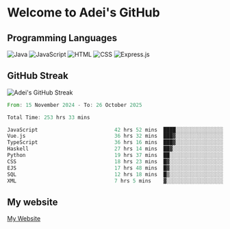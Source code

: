 # Welcome to Adei's GitHub

## Programming Languages
![Java](https://img.shields.io/badge/Java-007396?style=flat-square&logo=java&logoColor=white)
![JavaScript](https://img.shields.io/badge/JavaScript-F7DF1E?style=flat-square&logo=javascript&logoColor=black)
![HTML](https://img.shields.io/badge/HTML-E34F26?style=flat-square&logo=html5&logoColor=white)
![CSS](https://img.shields.io/badge/CSS-1572B6?style=flat-square&logo=css3&logoColor=white)
![Express.js](https://img.shields.io/badge/Express.js-000000?style=flat-square&logo=express&logoColor=white)


## GitHub Streak
![Adei's GitHub Streak](https://github-readme-streak-stats.herokuapp.com/?user=AdeiTamayo&hide_border=true)

<!--START_SECTION:waka-->

```rust
From: 15 November 2024 - To: 26 October 2025

Total Time: 253 hrs 33 mins

JavaScript                         42 hrs 52 mins  ████░░░░░░░░░░░░░░░░░░░░░   16.62 %
Vue.js                             36 hrs 32 mins  ███▓░░░░░░░░░░░░░░░░░░░░░   14.17 %
TypeScript                         36 hrs 16 mins  ███▓░░░░░░░░░░░░░░░░░░░░░   14.06 %
Haskell                            27 hrs 14 mins  ██▓░░░░░░░░░░░░░░░░░░░░░░   10.56 %
Python                             19 hrs 37 mins  ██░░░░░░░░░░░░░░░░░░░░░░░   07.61 %
CSS                                18 hrs 23 mins  █▓░░░░░░░░░░░░░░░░░░░░░░░   07.13 %
EJS                                17 hrs 48 mins  █▓░░░░░░░░░░░░░░░░░░░░░░░   06.91 %
SQL                                12 hrs 18 mins  █▒░░░░░░░░░░░░░░░░░░░░░░░   04.78 %
XML                                7 hrs 5 mins    ▓░░░░░░░░░░░░░░░░░░░░░░░░   02.75 %
```

<!--END_SECTION:waka-->

## My website
[My Website](https://adei.eus)


